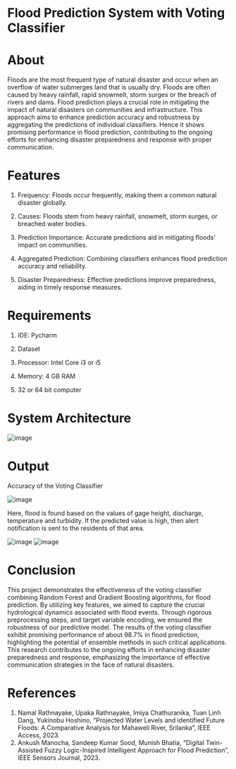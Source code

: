# Flood Prediction System with Voting Classifier

# About

Floods are the most frequent type of natural disaster and occur when an overflow of water submerges land that is usually dry. Floods are often caused by heavy rainfall, rapid snowmelt, storm surges or the breach of rivers and dams. Flood prediction plays a crucial role in mitigating the impact of natural disasters on communities and infrastructure. This approach aims to enhance prediction accuracy and robustness by aggregating the predictions of individual classifiers. Hence it shows promising performance in flood prediction, contributing to the ongoing efforts for enhancing disaster preparedness and response with proper communication. 

# Features

1. Frequency: Floods occur frequently, making them a common natural disaster globally.
   
2. Causes: Floods stem from heavy rainfall, snowmelt, storm surges, or breached water bodies.

3. Prediction Importance: Accurate predictions aid in mitigating floods' impact on communities.

4. Aggregated Prediction: Combining classifiers enhances flood prediction accuracy and reliability.

5. Disaster Preparedness: Effective predictions improve preparedness, aiding in timely response measures.

# Requirements

1. IDE: Pycharm

2. Dataset

3. Processor: Intel Core i3 or i5

4. Memory: 4 GB RAM

5. 32 or 64 bit computer


# System Architecture

![image](https://github.com/akshitha-ks/Flood_Prediction_System_with_Voting_Classifier/assets/123535064/15fe0647-8e38-4bc7-9bbd-ba984116bef5)

# Output

Accuracy of the Voting Classifier

![image](https://github.com/akshitha-ks/Flood_Prediction_System_with_Voting_Classifier/assets/123535064/94b7b327-eda1-447e-bf82-c816adea13a4)

Here, flood is found based on the values of gage height, discharge, temperature and turbidity. If the predicted value is high, then alert notification is sent to the residents of that area. 

![image](https://github.com/akshitha-ks/Flood_Prediction_System_with_Voting_Classifier/assets/123535064/00b383d6-eef2-4936-829f-5fc314114b37)
![image](https://github.com/akshitha-ks/Flood_Prediction_System_with_Voting_Classifier/assets/123535064/09161d60-8a3d-412b-a0ae-7e4a2c1e9609)

# Conclusion

This project demonstrates the effectiveness of the voting classifier combining Random Forest and Gradient Boosting algorithms, for flood prediction. By utilizing key features, we aimed to capture the crucial hydrological dynamics associated with flood events. Through rigorous preprocessing steps, and target variable encoding, we ensured the robustness of our predictive model. The results of the voting classifier exhibit promising performance of about 98.7% in flood prediction, highlighting the potential of ensemble methods in such critical applications. This research contributes to the ongoing efforts in enhancing disaster preparedness and response, emphasizing the importance of effective communication strategies in the face of natural disasters.

# References

1. Namal Rathnayake, Upaka Rathnayake, Imiya Chathuranika, Tuan Linh Dang, Yukinobu Hoshino, “Projected Water Levels and identified Future Floods: A Comparative Analysis for Mahaweli River, Srilanka”, IEEE Access, 2023.
2. Ankush Manocha, Sandeep Kumar Sood, Munish Bhatia, “Digital Twin-Assisted Fuzzy Logic-Inspired Intelligent Approach for Flood Prediction”, IEEE Sensors Journal, 2023.



